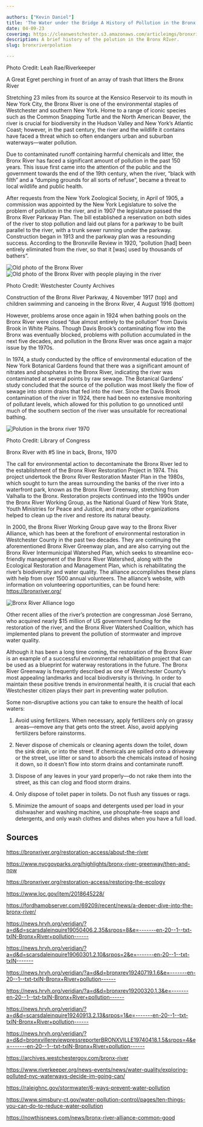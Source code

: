 ```yaml
---

authors: ["Kevin Daniel"]
title: 'The Water under the Bridge A History of Pollution in the Bronx River'
date: 04-09-23
coverimg: https://cleanwestchester.s3.amazonaws.com/articleimgs/bronxriverpolution5.jpg
description: A brief history of the polution in the Bronx RIver.
slug: bronxriverpolution

---
```

<p class="credit">Photo Credit: Leah Rae/Riverkeeper</p>
<p class="caption">A Great Egret perching in front of an array of trash that litters the Bronx River</p>


Stretching 23 miles from its source at the Kensico Reservoir to its mouth in New York City, the Bronx River is one of the environmental staples of Westchester and southern New York. Home to a range of iconic species such as the Common Snapping Turtle and the North American Beaver, the river is crucial for biodiversity in the Hudson Valley and New York’s Atlantic Coast; however, in the past century, the river and the wildlife it contains have faced a threat which so often endangers urban and suburban waterways—water pollution.

Due to contaminated runoff containing harmful chemicals and litter, the Bronx River has faced a significant amount of pollution in the past 150 years. This issue first came into the attention of the public and the government towards the end of the 19th century, when the river, “black with filth” and a “dumping grounds for all sorts of refuse”, became a threat to local wildlife and public health.

After requests from the New York Zoological Society, in April of 1905, a commission was appointed by the New York Legislature to solve the problem of pollution in the river, and in 1907 the legislature passed the Bronx River Parkway Plan. The bill established a reservation on both sides of the river to stop pollution and laid out plans for a parkway to be built parallel to the river, with a trunk sewer running under the parkway. Construction began in 1913 and the parkway plan was a resounding success. According to the Bronxville Review in 1920, “pollution [had] been entirely eliminated from the river, so that it [was] used by thousands of bathers”.

![Old photo of the Bronx River](https://cleanwestchester.s3.amazonaws.com/articleimgs/bronxriverpolution4.jpg)
![Old photo of the Bronx River with people playing in the river](https://cleanwestchester.s3.amazonaws.com/articleimgs/bronxriverpolution3.jpg)

<p class="credit">Photo Credit: Westchester County Archives</p>
<p class="caption">Construction of the Bronx River Parkway, 4 November 1917 (top) and children swimming and canoeing in the Bronx River, 4 August 1916 (bottom)</p>

However, problems arose once again in 1924 when bathing pools on the Bronx River were closed “due almost entirely to the pollution” from Davis Brook in White Plains. Though Davis Brook’s contaminating flow into the Bronx was eventually blocked, problems with pollution accumulated in the next five decades, and pollution in the Bronx River was once again a major issue by the 1970s.

In 1974, a study conducted by the office of environmental education of the New York Botanical Gardens found that there was a significant amount of nitrates and phosphates in the Bronx River, indicating the river was contaminated at several points by raw sewage. The Botanical Gardens’ study concluded that the source of the pollution was most likely the flow of sewage into storm drains that fed into the river. Since the Davis Brook contamination of the river in 1924, there had been no extensive monitoring of pollutant levels, which allowed for this pollution to go unnoticed until much of the southern section of the river was unsuitable for recreational bathing.

![Polution in the bronx river 1970](https://cleanwestchester.s3.amazonaws.com/articleimgs/bronxriverpolution2.jpg)

<p class="credit">Photo Credit: Library of Congress</p>
<p class="caption">Bronx River with #5 line in back, Bronx, 1970</p>

The call for environmental action to decontaminate the Bronx River led to the establishment of the Bronx River Restoration Project in 1974. This project undertook the Bronx River Restoration Master Plan in the 1980s, which sought to turn the areas surrounding the banks of the river into a waterfront park, known as the Bronx River Greenway, stretching from Valhalla to the Bronx. Restoration projects continued into the 1990s under the Bronx River Working Group, as the National Guard of New York State, Youth Ministries for Peace and Justice, and many other organizations helped to clean up the river and restore its natural beauty.

In 2000, the Bronx River Working Group gave way to the Bronx River Alliance, which has been at the forefront of environmental restoration in Westchester County in the past two decades. They are continuing the aforementioned Bronx River Greenway plan, and are also carrying out the Bronx River Intermunicipal Watershed Plan, which seeks to streamline eco-friendly management of the Bronx River Watershed, along with the Ecological Restoration and Management Plan, which is rehabilitating the river’s biodiversity and water quality. The alliance accomplishes these plans with help from over 1500 annual volunteers. The alliance’s website, with information on volunteering opportunities, can be found here: https://bronxriver.org/

![Bronx River Alliance logo](https://cleanwestchester.s3.amazonaws.com/articleimgs/bronxriverpolution1.jpg)

Other recent allies of the river’s protection are congressman José Serrano, who acquired nearly $15 million of US government funding for the restoration of the river, and the Bronx River Watershed Coalition, which has implemented plans to prevent the pollution of stormwater and improve water quality.

Although it has been a long time coming, the restoration of the Bronx River is an example of a successful environmental rehabilitation project that can be used as a blueprint for waterway restorations in the future. The Bronx River Greenway is frequently described as one of Westchester County’s most appealing landmarks and local biodiversity is thriving. In order to maintain these positive trends in environmental health, it is crucial that each Westchester citizen plays their part in preventing water pollution.

Some non-disruptive actions you can take to ensure the health of local waters:

1. Avoid using fertilizers. When necessary, apply fertilizers only on grassy areas—remove any that gets onto the street. Also, avoid applying fertilizers before rainstorms.

2. Never dispose of chemicals or cleaning agents down the toilet, down the sink drain, or into the street. If chemicals are spilled onto a driveway or the street, use litter or sand to absorb the chemicals instead of hosing it down, so it doesn’t flow into storm drains and contaminate runoff.
3. Dispose of any leaves in your yard properly—do not rake them into the street, as this can clog and flood storm drains.
4. Only dispose of toilet paper in toilets. Do not flush any tissues or rags.
5. Minimize the amount of soaps and detergents used per load in your dishwasher and washing machine, use phosphate-free soaps and detergents, and only wash clothes and dishes when you have a full load.

## Sources

https://bronxriver.org/restoration-access/about-the-river

https://www.nycgovparks.org/highlights/bronx-river-greenway/then-and-now

https://bronxriver.org/restoration-access/restoring-the-ecology

https://www.loc.gov/item/2018645228/

https://fordhamobserver.com/69209/recent/news/a-deeper-dive-into-the-bronx-river/

https://news.hrvh.org/veridian/?a=d&d=scarsdaleinquire19050406.2.35&srpos=8&e=-------en-20--1--txt-txIN-Bronx+River+pollution------

https://news.hrvh.org/veridian/?a=d&d=scarsdaleinquire19060301.2.10&srpos=2&e=-------en-20--1--txt-txIN-------

https://news.hrvh.org/veridian/?a=d&d=bronxrev19240719.1.6&e=-------en-20--1--txt-txIN-Bronx+River+pollution------

https://news.hrvh.org/veridian/?a=d&d=bronxrev19200320.1.3&e=-------en-20--1--txt-txIN-Bronx+River+pollution------

https://news.hrvh.org/veridian/?a=d&d=scarsdaleinquire19240913.2.13&srpos=1&e=-------en-20--1--txt-txIN-Bronx+River+pollution------

https://news.hrvh.org/veridian/?a=d&d=bronxvillereviewpressreporterBRONXVILLE19740418.1.5&srpos=4&e=-------en-20--1--txt-txIN-Bronx+River+pollution------

https://archives.westchestergov.com/bronx-river

https://www.riverkeeper.org/news-events/news/water-quality/exploring-polluted-nyc-waterways-decide-im-going-can/

https://raleighnc.gov/stormwater/6-ways-prevent-water-pollution

https://www.simsbury-ct.gov/water-pollution-control/pages/ten-things-you-can-do-to-reduce-water-pollution

https://nowthisnews.com/news/bronx-river-alliance-common-good

